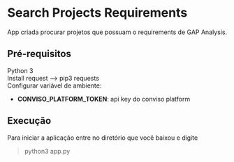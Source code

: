 # Search Projects Requirements
App criada procurar projetos que possuam o requirements de GAP Analysis. 



## Pré-requisitos
Python 3     
Install request --> pip3 requests       
Configurar variável de ambiente:     
 - **CONVISO_PLATFORM_TOKEN**:  api key do conviso platform

## Execução
Para iniciar a aplicação entre no diretório que você baixou e digite

 > python3 app.py
